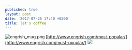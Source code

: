 ```yaml
---
published: true
layout: post
date: '2017-07-25 17:40 +0200'
title: let's coffee
---
```

![engrish_mug.png]({{site.baseurl}}/media/engrish_mug.png)
[http://www.engrish.com/most-popular/](http://www.engrish.com/most-popular/)
![](https://cdn.shopify.com/s/files/1/0224/3435/products/engrish_mug_50011_larger_1447189982_right_a043cccb-5e3f-4daf-afb2-86d95d1d6ca7_large.png)